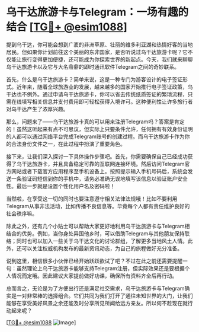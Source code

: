 # 乌干达旅游卡与Telegram：一场有趣的结合 [[TG💪+ @esim1088](https://t.me/s/esim1088)]

提到乌干达，你可能会想到广袤的非洲草原、壮丽的维多利亚湖和热情好客的当地居民。但如果你计划前往这个美丽的东非国家，是否听说过乌干达旅游卡呢？它不仅能让旅行变得更加便捷，还可能成为你探索世界的新起点。今天，我们就来聊聊乌干达旅游卡以及它与大名鼎鼎的即时通讯软件Telegram之间的奇妙联系。

首先，什么是乌干达旅游卡？简单来说，这是一种专门为游客设计的电子签证形式。近年来，随着全球旅游业的发展，越来越多的国家开始推行电子签证政策，乌干达也不例外。通过申请乌干达旅游卡，你可以省去传统纸质签证的繁琐流程，只需在线填写相关信息并支付费用即可轻松获得入境许可。这种便利性让许多旅行者对乌干达产生了浓厚兴趣。

那么，问题来了——乌干达旅游卡真的可以用来注册Telegram吗？答案是肯定的！虽然这听起来有点不可思议，但实际上只要条件允许，任何拥有有效身份证明的人都可以通过网络平台完成Telegram账号的创建过程。而乌干达旅游卡作为你的合法身份文件之一，在此过程中扮演了重要角色。

接下来，让我们深入探讨一下具体操作步骤吧。首先，你需要确保自己已经成功获得了乌干达旅游卡，并且具备稳定可靠的互联网连接环境。然后访问Telegram官方网站或者下载官方应用程序至手机设备上。按照提示输入手机号码后，系统会发送一条验证码短信到你的手机中，请务必准确无误地填写该信息以验证账户安全性。最后一步就是设置个性化用户名及密码啦！

当然啦，在享受这一切的同时也要注意遵守相关法律法规哦！比如不要利用Telegram从事非法活动，比如传播不良信息等。毕竟每个人都有责任维护良好的社会秩序嘛。

除此之外，还有几个小贴士可以帮助大家更好地利用乌干达旅游卡与Telegram相结合的优势。例如，当你身处异国他乡时，可以借助Telegram与其他朋友保持联络；同时也可以加入一些关于乌干达文化的讨论群组，了解更多当地风土人情。此外，还可以关注权威机构发布的最新资讯动态，为自己的旅程做好充分准备。

说到这里，相信很多小伙伴已经开始跃跃欲试了吧？不过在此之前还需要提醒一句：虽然理论上乌干达旅游卡能够支持Telegram注册，但实际效果还是要根据个人情况而定哦。因此建议大家提前做好功课，确保所有资料齐全后再行动。

总而言之，无论是为了方便出行还是满足社交需求，乌干达旅游卡与Telegram确实是一对非常棒的选择组合。它们共同为我们打开了通往未知世界的大门，让我们能够在享受美好风景之余还能及时分享所见所闻给远方亲友。所以何不趁现在就行动起来呢？

[[TG💪+ @esim1088](https://t.me/s/esim1088) ![Image](https://i.postimg.cc/4NQfJmqS/Snipaste-2025-05-13-00-14-12.png)]